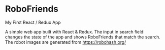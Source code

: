 # RoboFriends
My First React / Redux App

A simple web app built with React & Redux. The input in search field changes the state of the app and shows RoboFriends that match the search.
The robot images are generated from https://robohash.org/
